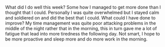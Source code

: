 What did I do well this week?
Some how I managed to get more done than I thought that I could. Personally I was quite overwhelmed but I stayed calm and soldiered on and did the best that I could.
What could I have done to improve?
My time management was quite poor attacking problems in the middle of the night rather that in the morning, this in turn gave me a lot of fatigue that lead into more tiredness the following day. Not smart, I hope to be more proactive and sleep more and do more work in the morning.
